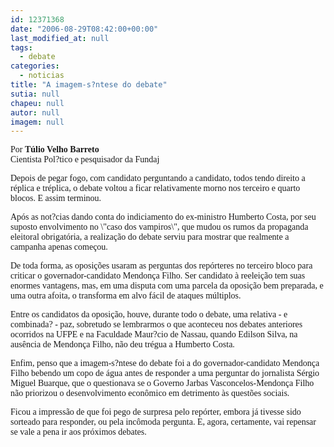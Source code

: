 ```yaml
---
id: 12371368
date: "2006-08-29T08:42:00+00:00"
last_modified_at: null
tags:
  - debate
categories:
  - noticias
title: "A imagem-s?ntese do debate"
sutia: null
chapeu: null
autor: null
imagem: null
---
```

<p><P><FONT face=Verdana>Por <STRONG>Túlio Velho Barreto</STRONG><BR>Cientista Pol?tico e pesquisador da Fundaj</FONT></P></p>
<p><P><FONT face=Verdana>Depois de pegar fogo, com candidato perguntando a candidato, todos tendo direito a réplica e tréplica, o debate voltou a ficar relativamente morno nos terceiro e quarto blocos. E assim terminou. </FONT></P></p>
<p><P><FONT face=Verdana>Após as not?cias dando conta do indiciamento do ex-ministro Humberto Costa, por seu suposto envolvimento no \"caso dos vampiros\", que mudou os rumos da propaganda eleitoral obrigatória, a realização do debate serviu para mostrar que realmente a campanha apenas começou. </FONT></P></p>
<p><P><FONT face=Verdana>De toda forma, as oposições usaram as perguntas dos repórteres no terceiro bloco para criticar o governador-candidato Mendonça Filho. Ser candidato à reeleição tem suas enormes vantagens, mas, em uma disputa com uma parcela da oposição bem preparada, e uma outra afoita, o transforma em alvo fácil de ataques múltiplos.&nbsp; </FONT></P></p>
<p><P><FONT face=Verdana>Entre os candidatos da oposição, houve, durante todo o debate, uma relativa - e combinada? - paz, sobretudo se lembrarmos o que aconteceu nos debates anteriores ocorridos na UFPE e na Faculdade Maur?cio de Nassau, quando Edilson Silva, na ausência de Mendonça Filho, não deu trégua a Humberto Costa. </FONT></P></p>
<p><P><FONT face=Verdana>Enfim, penso que a imagem-s?ntese do debate foi a do governador-candidato Mendonça Filho bebendo um copo de água antes de responder a uma perguntar do jornalista Sérgio Miguel Buarque, que o questionava se o Governo Jarbas Vasconcelos-Mendonça Filho não priorizou o desenvolvimento econômico em detrimento às questões sociais.</FONT></P></p>
<p><P><FONT face=Verdana>Ficou a impressão de que foi pego de surpresa pelo repórter, embora já tivesse sido sorteado para responder, ou pela incômoda pergunta. E, agora, certamente, vai repensar se vale a pena ir aos próximos debates.</FONT></P> </p>
